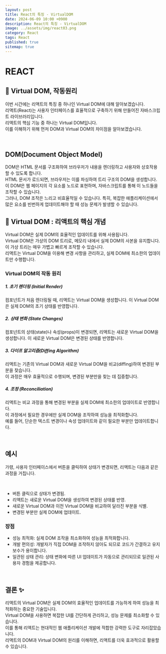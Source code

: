 ```yaml
---
layout: post
title: React의 특징 - VirtualDOM
date: 2024-06-09 10:00 +0900
description: React의 특징 - VirtualDOM
image: ../assets/img/react03.png
category: React
tags: React
published: true
sitemap: true
---
```


# REACT

## 🍳 Virtual DOM, 작동원리

이번 시간에는 리액트의 특징 중 하나인 Virtual DOM에 대해 알아보겠습니다. <br>
리액트(React)는 사용자 인터페이스를 효율적으로 구축하기 위해 만들어진 자바스크립트 라이브러리입니다. <br>
리액트의 핵심 기능 중 하나는 Virtual DOM입니다. <br>
이를 이해하기 위해 먼저 DOM과 Virtual DOM의 차이점을 알아보겠습니다.

<br>

## DOM(Document Object Model)

DOM은 HTML 문서를 구조화하여 브라우저가 내용을 렌더링하고 사용자와 상호작용할 수 있도록 합니다. <br>
HTML 문서가 로드되면, 브라우저는 이를 파싱하여 트리 구조의 DOM을 생성합니다. <br>
이 DOM은 웹 페이지의 각 요소를 노드로 표현하며, 자바스크립트를 통해 이 노드들을 조작할 수 있습니다. <br>
그러나, DOM 조작은 느리고 비효율적일 수 있습니다. 특히, 복잡한 애플리케이션에서 많은 요소를 빈번하게 업데이트해야 할 때 성능 문제가 발생할 수 있습니다.

## 💫 Virtual DOM : 리액트의 핵심 개념

Virtual DOM은 실제 DOM의 효율적인 업데이트를 위해 사용됩니다. <br>
Virtual DOM은 가상의 DOM 트리로, 메모리 내에서 실제 DOM의 사본을 유지합니다. <br>
이 가상 트리는 매우 가볍고 빠르게 조작할 수 있습니다. <br>
리액트는 Virtual DOM을 이용해 변경 사항을 관리하고, 실제 DOM에 최소한의 업데이트만 수행합니다.

### Virtual DOM의 작동 원리

##### 1. 초기 렌더링 (Initial Render)

컴포넌트가 처음 렌더링될 때, 리액트는 Virtual DOM을 생성합니다. 이 Virtual DOM은 실제 DOM의 초기 상태를 반영합니다.

##### 2. 상태 변화 (State Changes)

컴포넌트의 상태(state)나 속성(props)이 변경되면, 리액트는 새로운 Virtual DOM을 생성합니다. 이 새로운 Virtual DOM은 변경된 상태를 반영합니다.

##### 3. 다이프 알고리즘(Diffing Algorithm)

리액트는 기존의 Virtual DOM과 새로운 Virtual DOM을 비교(diffing)하여 변경된 부분을 찾습니다. <br>
이 과정은 매우 효율적으로 수행되며, 변경된 부분만을 찾는 데 집중합니다.

##### 4. 조정 (Reconciliation)

리액트는 비교 과정을 통해 변경된 부분을 실제 DOM에 최소한의 업데이트로 반영합니다. <br>
이 과정에서 필요한 경우에만 실제 DOM을 조작하여 성능을 최적화합니다. <br>
예를 들어, 단순한 텍스트 변경이나 속성 업데이트와 같이 필요한 부분만 업데이트합니다.

<br>

## 예시

가령, 사용자 인터페이스에서 버튼을 클릭하여 상태가 변경되면, 리액트는 다음과 같은 과정을 거칩니다.

<br>

- 버튼 클릭으로 상태가 변경됨.
- 리액트는 새로운 Virtual DOM을 생성하여 변경된 상태를 반영.
- 새로운 Virtual DOM과 이전 Virtual DOM을 비교하여 달라진 부분을 식별.
- 변경된 부분만 실제 DOM에 업데이트.

### 장점

- 성능 최적화: 실제 DOM 조작을 최소화하여 성능을 최적화합니다.
- 개발 편의성: 개발자가 직접 DOM을 조작하지 않아도 되므로 코드가 간결하고 유지보수가 용이합니다.
- 일관된 상태 관리: 상태 변화에 따른 UI 업데이트가 자동으로 관리되므로 일관된 사용자 경험을 제공합니다.

<br>

## 결론 ✨

리액트의 Virtual DOM은 실제 DOM의 효율적인 업데이트를 가능하게 하여 성능을 최적화하는 중요한 기술입니다. <br>
Virtual DOM을 사용하면 복잡한 UI를 간단하게 관리하고, 성능 문제를 최소화할 수 있습니다. <br>
이를 통해 리액트는 현대적인 웹 애플리케이션 개발에 적합한 강력한 도구로 자리잡았습니다. <br>
리액트의 DOM과 Virtual DOM의 원리를 이해하면, 리액트를 더욱 효과적으로 활용할 수 있습니다.
